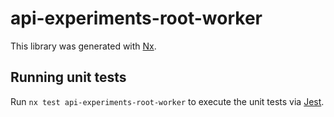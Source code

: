 # api-experiments-root-worker

This library was generated with [Nx](https://nx.dev).

## Running unit tests

Run `nx test api-experiments-root-worker` to execute the unit tests via [Jest](https://jestjs.io).
